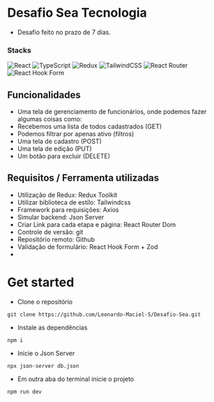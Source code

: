 # Desafio Sea Tecnologia
- Desafio feito no prazo de 7 dias.
  
### Stacks 
![React](https://img.shields.io/badge/react-%2320232a.svg?style=for-the-badge&logo=react&logoColor=%2361DAFB)
![TypeScript](https://img.shields.io/badge/typescript-%23007ACC.svg?style=for-the-badge&logo=typescript&logoColor=white)
![Redux](https://img.shields.io/badge/redux-%23593d88.svg?style=for-the-badge&logo=redux&logoColor=white)
![TailwindCSS](https://img.shields.io/badge/tailwindcss-%2338B2AC.svg?style=for-the-badge&logo=tailwind-css&logoColor=white)
![React Router](https://img.shields.io/badge/React_Router-CA4245?style=for-the-badge&logo=react-router&logoColor=white)
![React Hook Form](https://img.shields.io/badge/React%20Hook%20Form-%23EC5990.svg?style=for-the-badge&logo=reacthookform&logoColor=white)


## Funcionalidades
- Uma tela de gerenciamento de funcionários, onde podemos fazer algumas coisas como:
- Recebemos uma lista de todos cadastrados (GET)
- Podemos filtrar por apenas ativo (filtros)
- Uma tela de cadastro (POST)
- Uma tela de edição (PUT)
- Um botão para excluir (DELETE)
  
## Requisitos / Ferramenta utilizadas
- Utilização de Redux: Redux Toolkit
- Utilizar biblioteca de estilo: Tailwindcss
- Framework para requisições: Axios
- Simular backend: Json Server
- Criar Link para cada etapa e página: React Router Dom
- Controle de versão: git
- Repositório remoto: Github
- Validação de formulário: React Hook Form + Zod
- 
  
# Get started
- Clone o repositório

```
git clone https://github.com/Leonardo-Maciel-S/Desafio-Sea.git
```
- Instale as dependências
```
npm i
```
- Inicie o Json Server
```
npx json-server db.json 
```
- Em outra aba do terminal inicie o projeto
```
npm run dev
